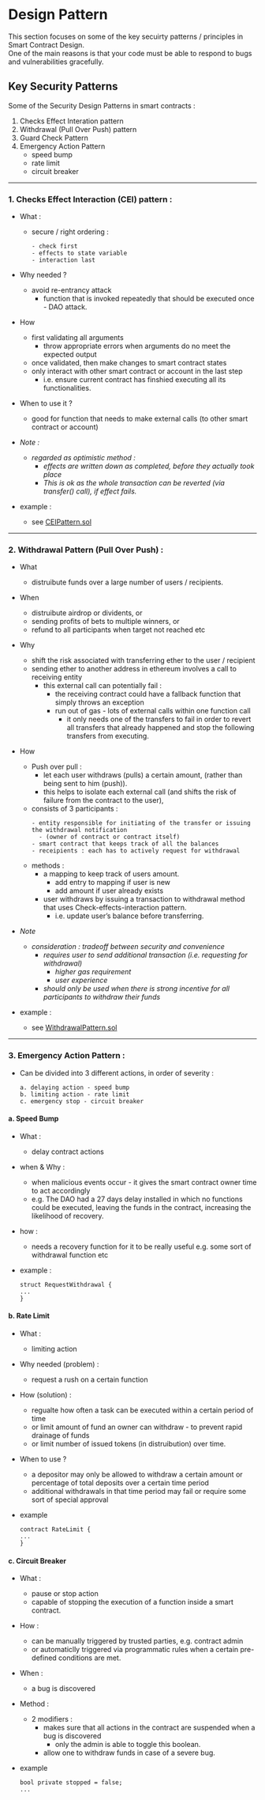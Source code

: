 # Design Pattern

This section focuses on some of the key secuirty patterns / principles in Smart Contract Design.  
One of the main reasons is that your code must be able to respond to bugs and vulnerabilities gracefully.

## Key Security Patterns

Some of the Security Design Patterns in smart contracts :
1. Checks Effect Interation pattern
2. Withdrawal (Pull Over Push) pattern
3. Guard Check Pattern
4. Emergency Action Pattern
   - speed bump
   - rate limit
   - circuit breaker


--------

### 1. Checks Effect Interaction (CEI) pattern :
- What :
  - secure / right ordering :
     ```
     - check first
     - effects to state variable
     - interaction last
     ```
- Why needed ?
  - avoid re-entrancy attack
    - function that is invoked repeatedly that should be executed once - DAO attack.     
     
- How
  - first validating all arguments 
    - throw appropriate errors when arguments do no meet the expected output
  - once validated, then make changes to smart contract states
  - only interact with other smart contract or account in the last step
     - i.e. ensure current contract has finshied executing all its functionalities.

- When to use it ?
  - good for function that needs to make external calls (to other smart contract or account)

- *Note :*
    - *regarded as optimistic method :*
      - *effects are written down as completed, before they actually took place*
      - *This is ok as the whole transaction can be reverted (via transfer() call), if effect fails.* 

- example :
  - see [CEIPattern.sol](https://github.com/dtan1/designpattern/blob/main/CEIPattern.sol)

-----
### 2. Withdrawal Pattern (Pull Over Push) :
- What
  - distruibute funds over a large number of users / recipients. 

- When
  - distruibute airdrop or dividents, or
  - sending profits of bets to multiple winners, or
  - refund to all participants when target not reached etc

- Why 
  - shift the risk associated with transferring ether to the user / recipient
  - sending ether to another address in ethereum involves a call to receiving entity
    - this external call can potentially fail :
      - the receiving contract could have a fallback function that simply throws an exception
      - run out of gas - lots of external calls within one function call
        - it only needs one of the transfers to fail in order to revert all transfers that already happened and stop the following transfers from executing.
              
- How
  - Push over pull :
    - let each user withdraws (pulls) a certain amount, (rather than being sent to him (push)).
    - this helps to isolate each external call (and shifts the risk of failure from the contract to the user),
  - consists of 3 participants :
    ```
    - entity responsible for initiating of the transfer or issuing the withdrawal notification 
      - (owner of contract or contract itself)
    - smart contract that keeps track of all the balances
    - receipients : each has to actively request for withdrawal
    ```
  - methods :
    - a mapping to keep track of users amount.
      - add entry to mapping if user is new
      - add amount if user already exists
    - user withdraws by issuing a transaction to withdrawal method that uses Check-effects-interaction pattern.
      - i.e. update user’s balance before transferring.

- *Note*
  - *consideration : tradeoff between security and convenience*
    - *requires user to send additional transaction  (i.e. requesting for withdrawal)*
      - *higher gas requirement*
      - *user experience*
    - *should only be used when there is strong incentive for all participants to withdraw their funds*
 
- example :
  - see [WithdrawalPattern.sol](https://github.com/dtan1/designpattern/blob/main/WithdrawalPattern.sol)

------

### 3. Emergency Action Pattern :
- Can be divided into 3 different actions, in order of severity : 
  ```
  a. delaying action - speed bump
  b. limiting action - rate limit
  c. emergency stop - circuit breaker
  ```

#### a. Speed Bump
- What : 
  - delay contract actions

- when & Why :
  - when malicious events occur - it gives the smart contract owner time to act accordingly
  - e.g. The DAO had a 27 days delay installed in which no functions could be executed, leaving the funds in the contract, increasing the likelihood of recovery.

- how :
  - needs a recovery function for it to be really useful e.g. some sort of withdrawal function etc
 
- example :
  ```
  struct RequestWithdrawal {
  ...
  }
  ```

#### b. Rate Limit
- What :
  - limiting action

- Why needed (problem) :
  - request a rush on a certain function

- How (solution) :
  - regualte how often a task can be executed within a certain period of time
  - or limit amount of fund an owner can withdraw - to prevent rapid drainage of funds
  - or limit number of issued tokens (in distruibution) over time.

- When to use ?
  - a depositor may only be allowed to withdraw a certain amount or percentage of total deposits over a certain time period
  - additional withdrawals in that time period may fail or require some sort of special approval

- example
  ```
  contract RateLimit {
  ...
  }
  ```
 
#### c. Circuit Breaker
- What :
  - pause or stop action
  - capable of stopping the execution of a function inside a smart contract.

- How :
  - can be manually triggered by trusted parties, e.g. contract admin
  - or automaticlly triggered via programmatic rules when a certain pre-defined conditions are met.
  
- When :
  - a bug is discovered

- Method :
  - 2 modifiers :
    - makes sure that all actions in the contract are suspended when a bug is discovered 
      - only the admin is able to toggle this boolean.
    - allow one to withdraw funds in case of a severe bug.

- example
  ```
  bool private stopped = false;
  ...
  ```






